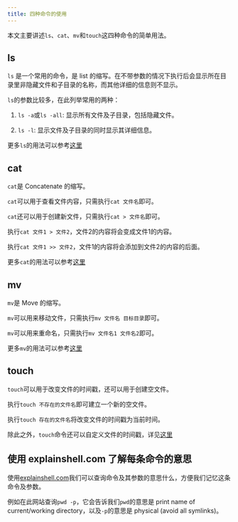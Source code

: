 ```yaml
---
title: 四种命令的使用
---
```


本文主要讲述`ls`、`cat`、`mv`和`touch`这四种命令的简单用法。

<!-- more -->

## ls

`ls` 是一个常用的命令，是 list 的缩写。在不带参数的情况下执行后会显示所在目录里非隐藏文件和子目录的名称，而其他详细的信息则不显示。

`ls`的参数比较多，在此列举常用的两种：

1. `ls -a`或`ls -all`: 显示所有文件及子目录，包括隐藏文件。

2. `ls -l`: 显示文件及子目录的同时显示其详细信息。

更多`ls`的用法可以参考[这里](https://www.tecmint.com/15-basic-ls-command-examples-in-linux/)

## cat

`cat`是 Concatenate 的缩写。

`cat`可以用于查看文件内容，只需执行`cat 文件名`即可。

`cat`还可以用于创建新文件，只需执行`cat > 文件名`即可。

执行`cat 文件1 > 文件2`，文件2的内容将会变成文件1的内容。

执行`cat 文件1 >> 文件2`，文件1的内容将会添加到文件2的内容的后面。

更多`cat`的用法可以参考[这里](https://www.tecmint.com/13-basic-cat-command-examples-in-linux/)

## mv

`mv`是 Move 的缩写。

`mv`可以用来移动文件，只需执行`mv 文件名 目标目录`即可。

`mv`可以用来重命名，只需执行`mv 文件名1 文件名2`即可。

更多`mv`的用法可以参考[这里](https://www.computerhope.com/unix/umv.htm)

## touch

`touch`可以用于改变文件的时间戳，还可以用于创建空文件。

执行`touch 不存在的文件名`即可建立一个新的空文件。

执行`touch 存在的文件名`将改变文件的时间戳为当前时间。

除此之外，`touch`命令还可以自定义文件的时间戳，详见[这里](https://linux.cn/article-2740-1.html)

## 使用 explainshell.com 了解每条命令的意思

使用[explainshell.com](https://explainshell.com/)我们可以查询命令及其参数的意思什么，方便我们记忆这条命令及参数。

例如在此网站查询`pwd -p`，它会告诉我们`pwd`的意思是 print name of current/working directory，以及`-p`的意思是 physical (avoid all symlinks)。